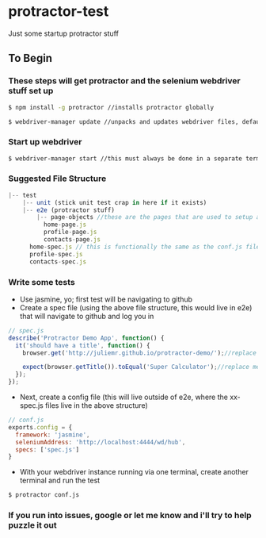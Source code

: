 # protractor-test
Just some startup protractor stuff

## To Begin
### These steps will get protractor and the selenium webdriver stuff set up
 ```bash
$ npm install -g protractor //installs protractor globally
```
```bash
$ webdriver-manager update //unpacks and updates webdriver files, defaults are chrome and firefox
```

### Start up webdriver
```bash
$ webdriver-manager start //this must always be done in a separate terminal to keep the local instance running. navigate to http://localhost:4444/wd/hub; if you see a webpage with "Create Session", your webdriver is ready to go to work
```

### Suggested File Structure
```javascript
|-- test
    |-- unit (stick unit test crap in here if it exists)
    |-- e2e (protractor stuff)
        |-- page-objects //these are the pages that are used to setup a suite. its far better to map page objects then write a massive file of individual tests that reuse the same logic over and over. unsure if you guys have progressed this far. see http://www.protractortest.org/#/page-objects for more info
          home-page.js
          profile-page.js
          contacts-page.js
      home-spec.js // this is functionally the same as the conf.js file mentioned in the tutorial - its simply the file that you command to execute (e.g. protractor home-spec.js) it should not live in the page objects folder
      profile-spec.js
      contacts-spec.js
```
### Write some tests
* Use jasmine, yo; first test will be navigating to github
* Create a spec file (using the above file structure, this would live in e2e) that will navigate to github and log you in
```javascript
// spec.js
describe('Protractor Demo App', function() {
  it('should have a title', function() {
    browser.get('http://juliemr.github.io/protractor-demo/');//replace me

    expect(browser.getTitle()).toEqual('Super Calculator');//replace me
  });
});
```
* Next, create a config file (this will live outside of e2e, where the xx-spec.js files live in the above structure)
```javascript
// conf.js
exports.config = {
  framework: 'jasmine',
  seleniumAddress: 'http://localhost:4444/wd/hub',
  specs: ['spec.js']
}
```
* With your webdriver instance running via one terminal, create another terminal and run the test
```bash
$ protractor conf.js
```
### If you run into issues, google or let me know and i'll try to help puzzle it out

